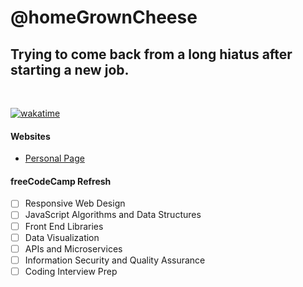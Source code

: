 # @homeGrownCheese

## Trying to come back from a long hiatus after starting a new job.
<br>

[![wakatime](https://wakatime.com/badge/user/e5022d71-61ac-40a2-961e-860ef02bb2b9.svg)](https://wakatime.com/@e5022d71-61ac-40a2-961e-860ef02bb2b9)


#### Websites
- [Personal Page](https://iamshane.net/)

#### freeCodeCamp Refresh
- [ ] Responsive Web Design
- [ ] JavaScript Algorithms and Data Structures
- [ ] Front End Libraries
- [ ] Data Visualization
- [ ] APIs and Microservices
- [ ] Information Security and Quality Assurance
- [ ] Coding Interview Prep